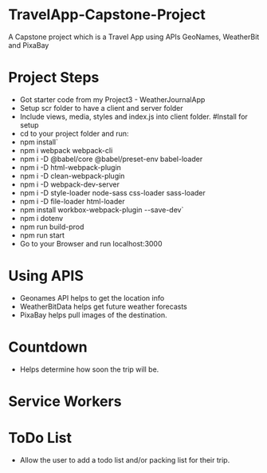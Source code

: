 # TravelApp-Capstone-Project
A Capstone project which is a Travel App using APIs GeoNames, WeatherBit and PixaBay
# Project Steps
- Got starter code from my Project3 - WeatherJournalApp
- Setup scr folder to have a client and server folder
- Include views, media, styles and index.js into client folder.
#Install for setup
-  cd to your project folder and run:
-  npm install`
-  npm i webpack webpack-cli
-  npm i -D @babel/core @babel/preset-env babel-loader
-  npm i -D html-webpack-plugin
-  npm i -D clean-webpack-plugin
-  npm i -D webpack-dev-server
-  npm i -D style-loader node-sass css-loader sass-loader
-  npm i -D file-loader html-loader
-  npm install workbox-webpack-plugin --save-dev`
-  npm i dotenv
-  npm run build-prod 
-  npm run start 
- Go to your Browser and run localhost:3000

# Using APIS
- Geonames API helps to get the location info
- WeatherBitData helps get future weather forecasts
- PixaBay helps pull images of the destination.
# Countdown
- Helps determine how soon the trip will be.
# Service Workers
# ToDo List
- Allow the user to add a todo list and/or packing list for their trip.